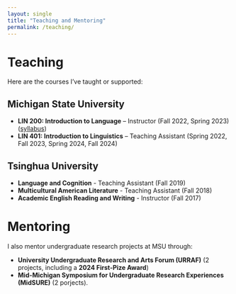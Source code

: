 ```yaml
---
layout: single
title: "Teaching and Mentoring"
permalink: /teaching/
---
```

# Teaching

Here are the courses I’ve taught or supported:

## Michigan State University
- **LIN 200: Introduction to Language** – Instructor (Fall 2022, Spring 2023) ([syllabus](http://jingyingx.github.io/LIN200-Fall22MW-001-syllabus.pdf))
- **LIN 401: Introduction to Linguistics** – Teaching Assistant (Spring 2022, Fall 2023, Spring 2024, Fall 2024)

## Tsinghua University 
- **Language and Cognition** - Teaching Assistant (Fall 2019)
- **Multicultural American Literature** - Teaching Assistant (Fall 2018)
- **Academic English Reading and Writing** - Instructor (Fall 2017)

# Mentoring
I also mentor undergraduate research projects at MSU through: 
- **University Undergraduate Research and Arts Forum (URRAF)** (2 projects, including a **2024 First-Pize Award**)
- **Mid-Michigan Symposium for Undergraduate Research Experiences (MidSURE)** (2 porjects).


